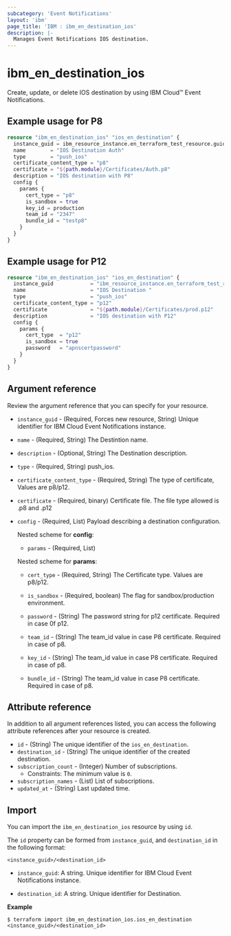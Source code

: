 ```yaml
---
subcategory: 'Event Notifications'
layout: 'ibm'
page_title: 'IBM : ibm_en_destination_ios'
description: |-
  Manages Event Notifications IOS destination.
---
```


# ibm_en_destination_ios

Create, update, or delete IOS destination by using IBM Cloud™ Event Notifications.

## Example usage for P8

```terraform
resource "ibm_en_destination_ios" "ios_en_destination" {
  instance_guid = ibm_resource_instance.en_terraform_test_resource.guid
  name        = "IOS Destination Auth"
  type        = "push_ios"
  certificate_content_type = "p8"
  certificate = "${path.module}/Certificates/Auth.p8"
  description = "IOS destination with P8"
  config {
    params {
      cert_type = "p8"
      is_sandbox = true
      key_id = production
      team_id = "2347"
      bundle_id = "testp8"
    }
  }
}
```
## Example usage for P12

```terraform
resource "ibm_en_destination_ios" "ios_en_destination" {
  instance_guid            = "ibm_resource_instance.en_terraform_test_resource.guid"
  name                     = "IOS Destination "
  type                     = "push_ios"
  certificate_content_type = "p12"
  certificate              = "${path.module}/Certificates/prod.p12"
  description              = "IOS destination with P12"
  config {
    params {
      cert_type  = "p12"
      is_sandbox = true
      password   = "apnscertpassword"
    }
  }
}
```

## Argument reference

Review the argument reference that you can specify for your resource.

- `instance_guid` - (Required, Forces new resource, String) Unique identifier for IBM Cloud Event Notifications instance.

- `name` - (Required, String) The Destintion name.

- `description` - (Optional, String) The Destination description.

- `type` - (Required, String) push_ios.

- `certificate_content_type` - (Required, String) The type of certificate, Values are p8/p12.

- `certificate` - (Required, binary) Certificate file. The file type allowed is .p8 and .p12

- `config` - (Required, List) Payload describing a destination configuration.

  Nested scheme for **config**:

  - `params` - (Required, List)

  Nested scheme for **params**:

  - `cert_type` - (Required, String) The Certificate type. Values are p8/p12.

  - `is_sandbox` - (Required, boolean) The flag for sandbox/production environment.

  - `password` - (String) The password string for p12 certificate. Required in case 0f p12.

  - `team_id` - (String) The team_id value in case P8 certificate. Required in case of p8.

  - `key_id` - (String) The team_id value in case P8 certificate. Required in case of p8.

  - `bundle_id` - (String) The team_id value in case P8 certificate. Required in case of p8.

## Attribute reference

In addition to all argument references listed, you can access the following attribute references after your resource is created.

- `id` - (String) The unique identifier of the `ios_en_destination`.
- `destination_id` - (String) The unique identifier of the created destination.
- `subscription_count` - (Integer) Number of subscriptions.
  - Constraints: The minimum value is `0`.
- `subscription_names` - (List) List of subscriptions.
- `updated_at` - (String) Last updated time.

## Import

You can import the `ibm_en_destination_ios` resource by using `id`.

The `id` property can be formed from `instance_guid`, and `destination_id` in the following format:

```
<instance_guid>/<destination_id>
```

- `instance_guid`: A string. Unique identifier for IBM Cloud Event Notifications instance.

- `destination_id`: A string. Unique identifier for Destination.

**Example**

```
$ terraform import ibm_en_destination_ios.ios_en_destination <instance_guid>/<destination_id>
```
